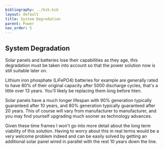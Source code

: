 ```yaml
---
bibliography: ../bib.bib
layout: default
title: System Degredation
parent: Power
nav_order: 5
---
```


## System Degradation

Solar panels and batteries lose their capabilities as they age, this
degradation must be taken into account so that the power solution now is
still suitable later on.

Lithium iron phosphate (LiFePO4) batteries for example are generally
rated to have 80% of their original capacity after 5000 discharge
cycles, that's a little over 13 years. You'll likely be replacing them
long before hten.

Solar panels have a much longer lifespan with 90% generation typically
guaranteed after 10 years, and 80% generation typically guaranteed after
20 years. This of course will vary from manufacturer to manufacturer, and
you may find yourself upgrading much sooner as technology advances.

Given these time frames I won't go into more detail about the long term
viability of this solution. Having to worry about this in real terms
would be a very welcome problem indeed and can be easily solved by
getting an additional solar panel wired in parallel with the rest 10
years down the line.